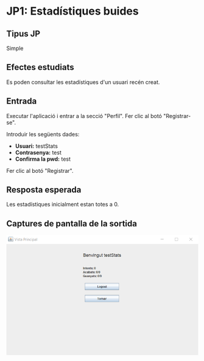# JP1: Estadístiques buides

## Tipus JP

Simple

## Efectes estudiats

Es poden consultar les estadístiques d'un usuari recén creat.

## Entrada

Executar l'aplicació i entrar a la secció "Perfil". Fer clic al botó "Registrar-se".

Introduir les següents dades:

- **Usuari:** testStats
- **Contrasenya:** test
- **Confirma la pwd:** test

Fer clic al botó "Registrar".


## Resposta esperada

Les estadístiques inicialment estan totes a 0.

## Captures de pantalla de la sortida

![Estadistiques buides](../imatges_JP/stats_buides.png)
